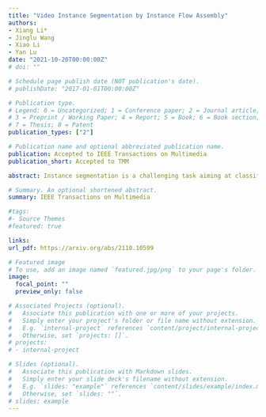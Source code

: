 ```yaml
---
title: "Video Instance Segmentation by Instance Flow Assembly"
authors:
- Xiang Li*
- Jinglu Wang
- Xiao Li
- Yan Lu
date: "2021-10-20T00:00:00Z"
# doi: ""

# Schedule page publish date (NOT publication's date).
# publishDate: "2017-01-01T00:00:00Z"

# Publication type.
# Legend: 0 = Uncategorized; 1 = Conference paper; 2 = Journal article;
# 3 = Preprint / Working Paper; 4 = Report; 5 = Book; 6 = Book section;
# 7 = Thesis; 8 = Patent
publication_types: ["2"]

# Publication name and optional abbreviated publication name.
publication: Accepted to IEEE Transactions on Multimedia
publication_short: Accepted to TMM

abstract: Instance segmentation is a challenging task aiming at classifying and segmenting all object instances of specific classes. While two-stage box-based methods achieve top performances in the image domain, they cannot easily extend their superiority into the video domain. This is because they usually deal with features or images cropped from the detected bounding boxes without alignment, failing to capture pixel-level temporal consistency. We embrace the observation that bottom-up methods dealing with box-free features could offer accurate spacial correlations across frames, which can be fully utilized for object and pixel level tracking. We first propose our bottom-up framework equipped with a temporal context fusion module to better encode inter-frame correlations. Intra-frame cues for semantic segmentation and object localization are simultaneously extracted and reconstructed by corresponding decoders after a shared backbone. For efficient and robust tracking among instances, we introduce an instance-level correspondence across adjacent frames, which is represented by a center-to-center flow, termed as instance flow, to assemble messy dense temporal correspondences. Experiments demonstrate that the proposed method outperforms the state-of-the-art online methods (taking image-level input) on the challenging Youtube-VIS dataset.

# Summary. An optional shortened abstract.
summary: IEEE Transactions on Multimedia

#tags:
#- Source Themes
#featured: true

links:
url_pdf: https://arxiv.org/abs/2110.10599

# Featured image
# To use, add an image named `featured.jpg/png` to your page's folder. 
image:
  focal_point: ""
  preview_only: false

# Associated Projects (optional).
#   Associate this publication with one or more of your projects.
#   Simply enter your project's folder or file name without extension.
#   E.g. `internal-project` references `content/project/internal-project/index.md`.
#   Otherwise, set `projects: []`.
# projects:
# - internal-project

# Slides (optional).
#   Associate this publication with Markdown slides.
#   Simply enter your slide deck's filename without extension.
#   E.g. `slides: "example"` references `content/slides/example/index.md`.
#   Otherwise, set `slides: ""`.
# slides: example
---
```

<!-- 
{{% alert note %}}
Click the *Cite* button above to demo the feature to enable visitors to import publication metadata into their reference management software.
{{% /alert %}}

{{% alert note %}}
Click the *Slides* button above to demo Academic's Markdown slides feature.
{{% /alert %}} -->

<!-- Supplementary notes can be added here, including [code and math](https://sourcethemes.com/academic/docs/writing-markdown-latex/). -->

